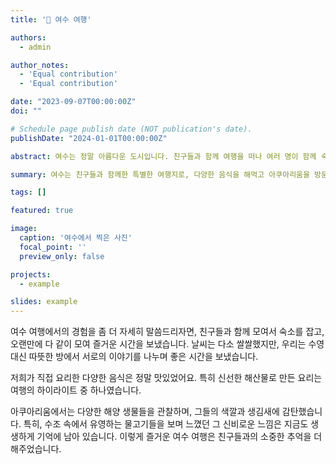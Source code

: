 ```yaml
---
title: '🌊 여수 여행'

authors:
  - admin

author_notes:
  - 'Equal contribution'
  - 'Equal contribution'

date: "2023-09-07T00:00:00Z"
doi: ""

# Schedule page publish date (NOT publication's date).
publishDate: "2024-01-01T00:00:00Z"

abstract: 여수는 정말 아름다운 도시입니다. 친구들과 함께 여행을 떠나 여러 명이 함께 숙소를 잡고, 정말 즐거운 시간을 보냈습니다. 날씨가 약간 쌀쌀했지만 그 덕분에 바다에 들어가는 대신, 더 많은 이야기를 나누고 소중한 추억을 만들 수 있었습니다. 우리가 준비한 다양한 음식을 해먹으며, 서로의 요리 실력을 뽐내기도 했습니다. 특히, 신선한 해산물로 만든 요리는 정말 맛있었습니다. 그리고 아쿠아리움에 가서 다양한 해양 생물들을 관찰하며 감탄의 연속이었습니다. 아쿠아리움에서 본 예쁜 물고기와 해양 생물들은 모두 우리의 여행의 하이라이트였습니다. 이렇게 좋은 친구들과 함께한 여수 여행은 정말 잊지 못할 추억으로 남을 것 같습니다.

summary: 여수는 친구들과 함께한 특별한 여행지로, 다양한 음식을 해먹고 아쿠아리움을 방문하며 즐거운 시간을 보냈습니다.

tags: []

featured: true

image:
  caption: '여수에서 찍은 사진'
  focal_point: ''
  preview_only: false

projects:
  - example

slides: example
---
```


여수 여행에서의 경험을 좀 더 자세히 말씀드리자면, 친구들과 함께 모여서 숙소를 잡고, 오랜만에 다 같이 모여 즐거운 시간을 보냈습니다. 날씨는 다소 쌀쌀했지만, 우리는 수영 대신 따뜻한 방에서 서로의 이야기를 나누며 좋은 시간을 보냈습니다.

저희가 직접 요리한 다양한 음식은 정말 맛있었어요. 특히 신선한 해산물로 만든 요리는 여행의 하이라이트 중 하나였습니다.

아쿠아리움에서는 다양한 해양 생물들을 관찰하며, 그들의 색깔과 생김새에 감탄했습니다. 특히, 수조 속에서 유영하는 물고기들을 보며 느꼈던 그 신비로운 느낌은 지금도 생생하게 기억에 남아 있습니다. 이렇게 즐거운 여수 여행은 친구들과의 소중한 추억을 더해주었습니다.
